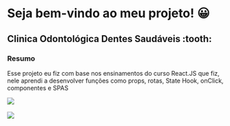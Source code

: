# Seja bem-vindo ao meu projeto! :grinning:

<h2> Clinica Odontológica Dentes Saudáveis :tooth: </h2>

<h3> Resumo </h3>

<p> Esse projeto eu fiz com base nos ensinamentos do curso React.JS que fiz, nele aprendi a desenvolver funções como
    props, rotas, State Hook, onClick, componentes e SPAS </p>
    
<div>
  <img src="https://user-images.githubusercontent.com/97187822/173637282-2a83ba3d-6415-41bc-87e7-f9fcd9ba2e6a.gif" />
  </div>
  <br/>

<div>
  <img src="https://user-images.githubusercontent.com/97187822/173643245-d56d2e24-00bf-4da7-acf9-c0aaeae92d19.gif" />
  </div>
